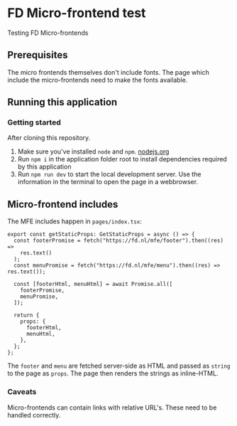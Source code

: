 # FD Micro-frontend test

Testing FD Micro-frontends

## Prerequisites

The micro frontends themselves don't include fonts. The page which include the micro-frontends need to make the fonts available.

## Running this application

### Getting started

After cloning this repository.

1. Make sure you've installed `node` and `npm`. [nodejs.org](https://nodejs.org/)
1. Run `npm i` in the application folder root to install dependencies required by this application
1. Run `npm run dev` to start the local development server. Use the information in the terminal to open the page in a webbrowser.

## Micro-frontend includes

The MFE includes happen in `pages/index.tsx`:

```
export const getStaticProps: GetStaticProps = async () => {
  const footerPromise = fetch("https://fd.nl/mfe/footer").then((res) =>
    res.text()
  );
  const menuPromise = fetch("https://fd.nl/mfe/menu").then((res) => res.text());

  const [footerHtml, menuHtml] = await Promise.all([
    footerPromise,
    menuPromise,
  ]);

  return {
    props: {
      footerHtml,
      menuHtml,
    },
  };
};
```

The `footer` and `menu` are fetched server-side as HTML and passed as `string` to the page as `props`. The page then renders the strings as inline-HTML.

### Caveats

Micro-frontends can contain links with relative URL's. These need to be handled correctly.
